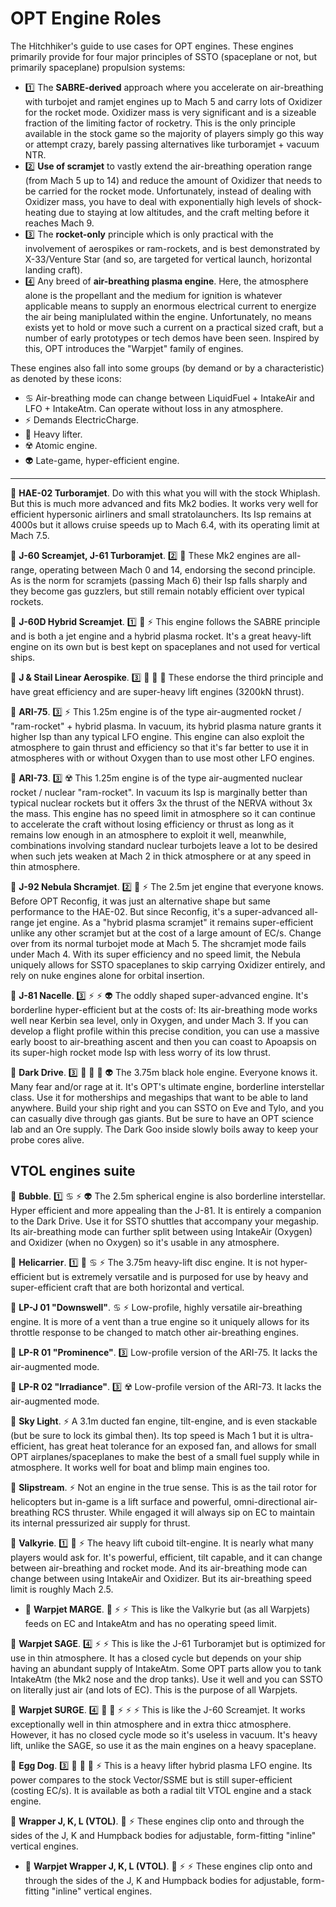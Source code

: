 # OPT Engine Roles
The Hitchhiker's guide to use cases for OPT engines.
These engines primarily provide for four major principles of SSTO (spaceplane or not, but primarily spaceplane) propulsion systems:
* :one: The **SABRE-derived** approach where you accelerate on air-breathing with turbojet and ramjet engines up to Mach 5 and carry lots of Oxidizer for the rocket mode. Oxidizer mass is very significant and is a sizeable fraction of the limiting factor of rocketry. This is the only principle available in the stock game so the majority of players simply go this way or attempt crazy, barely passing alternatives like turboramjet + vacuum NTR.
* :two: **Use of scramjet** to vastly extend the air-breathing operation range (from Mach 5 up to 14) and reduce the amount of Oxidizer that needs to be carried for the rocket mode. Unfortunately, instead of dealing with Oxidizer mass, you have to deal with exponentially high levels of shock-heating due to staying at low altitudes, and the craft melting before it reaches Mach 9.
* :three: The **rocket-only** principle which is only practical with the involvement of aerospikes or ram-rockets, and is best demonstrated by X-33/Venture Star (and so, are targeted for vertical launch, horizontal landing craft).
* :four: Any breed of **air-breathing plasma engine**. Here, the atmosphere alone is the propellant and the medium for ignition is whatever applicable means to supply an enormous electrical current to energize the air being maniplulated within the engine. Unfortunately, no means exists yet to hold or move such a current on a practical sized craft, but a number of early prototypes or tech demos have been seen. Inspired by this, OPT introduces the "Warpjet" family of engines.

These engines also fall into some groups (by demand or by a characteristic) as denoted by these icons:
* :cancer: Air-breathing mode can change between LiquidFuel + IntakeAir and LFO + IntakeAtm. Can operate without loss in any atmosphere.
* :zap: Demands ElectricCharge.
* :muscle: Heavy lifter.
* :radioactive: Atomic engine.
* :alien: Late-game, hyper-efficient engine.

---

:small_blue_diamond: **HAE-02 Turboramjet**. Do with this what you will with the stock Whiplash. But this is much more advanced and fits Mk2 bodies. It works very well for efficient hypersonic airliners and small stratolaunchers. Its Isp remains at 4000s but it allows cruise speeds up to Mach 6.4, with its operating limit at Mach 7.5.

:small_blue_diamond: **J-60 Screamjet, J-61 Turboramjet**. :two: :muscle: These Mk2 engines are all-range, operating between Mach 0 and 14, endorsing the second principle. As is the norm for scramjets (passing Mach 6) their Isp falls sharply and they become gas guzzlers, but still remain notably efficient over typical rockets.

:small_blue_diamond: **J-60D Hybrid Screamjet**. :one: :muscle: :zap: This engine follows the SABRE principle and is both a jet engine and a hybrid plasma rocket. It's a great heavy-lift engine on its own but is best kept on spaceplanes and not used for vertical ships.

:small_blue_diamond: **J & Stail Linear Aerospike**. :three: :muscle: :muscle: :muscle: These endorse the third principle and have great efficiency and are super-heavy lift engines (3200kN thrust). 

:small_blue_diamond: **ARI-75**. :three: :zap: This 1.25m engine is of the type air-augmented rocket / "ram-rocket" + hybrid plasma. In vacuum, its hybrid plasma nature grants it higher Isp than any typical LFO engine. This engine can also exploit the atmosphere to gain thrust and efficiency so that it's far better to use it in atmospheres with or without Oxygen than to use most other LFO engines.

:small_blue_diamond: **ARI-73**. :three: :radioactive: This 1.25m engine is of the type air-augmented nuclear rocket / nuclear "ram-rocket". In vacuum its Isp is marginally better than typical nuclear rockets but it offers 3x the thrust of the NERVA without 3x the mass. This engine has no speed limit in atmosphere so it can continue to accelerate the craft without losing efficiency or thrust as long as it remains low enough in an atmosphere to exploit it well, meanwhile, combinations involving standard nuclear turbojets leave a lot to be desired when such jets weaken at Mach 2 in thick atmosphere or at any speed in thin atmosphere.

:small_blue_diamond: **J-92 Nebula Shcramjet**. :two: :muscle: :zap: The 2.5m jet engine that everyone knows. Before OPT Reconfig, it was just an alternative shape but same performance to the HAE-02. But since Reconfig, it's a super-advanced all-range jet engine. As a "hybrid plasma scramjet" it remains super-efficient unlike any other scramjet but at the cost of a large amount of EC/s. Change over from its normal turbojet mode at Mach 5. The shcramjet mode fails under Mach 4. With its super efficiency and no speed limit, the Nebula uniquely allows for SSTO spaceplanes to skip carrying Oxidizer entirely, and rely on nuke engines alone for orbital insertion.

:small_blue_diamond: **J-81 Nacelle**. :three: :zap: :zap: :alien: The oddly shaped super-advanced engine. It's borderline hyper-efficient but at the costs of: Its air-breathing mode works well near Kerbin sea level, only in Oxygen, and under Mach 3. If you can develop a flight profile within this precise condition, you can use a massive early boost to air-breathing ascent and then you can coast to Apoapsis on its super-high rocket mode Isp with less worry of its low thrust.

:small_blue_diamond: **Dark Drive**. :three: :muscle: :muscle: :muscle: :alien: The 3.75m black hole engine. Everyone knows it. Many fear and/or rage at it. It's OPT's ultimate engine, borderline interstellar class. Use it for motherships and megaships that want to be able to land anywhere. Build your ship right and you can SSTO on Eve and Tylo, and you can casually dive through gas giants. But be sure to have an OPT science lab and an Ore supply. The Dark Goo inside slowly boils away to keep your probe cores alive.

## VTOL engines suite

:small_blue_diamond: **Bubble**. :one: :cancer: :zap: :alien: The 2.5m spherical engine is also borderline interstellar. Hyper efficient and more appealing than the J-81. It is entirely a companion to the Dark Drive. Use it for SSTO shuttles that accompany your megaship. Its air-breathing mode can further split between using IntakeAir (Oxygen) and Oxidizer (when no Oxygen) so it's usable in any atmosphere.

:small_blue_diamond: **Helicarrier**. :one: :muscle: :cancer: :zap: The 3.75m heavy-lift disc engine. It is not hyper-efficient but is extremely versatile and is purposed for use by heavy and super-efficient craft that are both horizontal and vertical.

:small_blue_diamond: **LP-J 01 "Downswell"**. :cancer: :zap: Low-profile, highly versatile air-breathing engine. It is more of a vent than a true engine so it uniquely allows for its throttle response to be changed to match other air-breathing engines.

:small_blue_diamond: **LP-R 01 "Prominence"**. :three: Low-profile version of the ARI-75. It lacks the air-augmented mode.

:small_blue_diamond: **LP-R 02 "Irradiance"**. :three: :radioactive: Low-profile version of the ARI-73. It lacks the air-augmented mode.

:small_blue_diamond: **Sky Light**. :zap: A 3.1m ducted fan engine, tilt-engine, and is even stackable (but be sure to lock its gimbal then). Its top speed is Mach 1 but it is ultra-efficient, has great heat tolerance for an exposed fan, and allows for small OPT airplanes/spaceplanes to make the best of a small fuel supply while in atmosphere. It works well for boat and blimp main engines too.

:small_blue_diamond: **Slipstream**. :zap: Not an engine in the true sense. This is as the tail rotor for helicopters but in-game is a lift surface and powerful, omni-directional air-breathing RCS thruster. While engaged it will always sip on EC to maintain its internal pressurized air supply for thrust.

:small_blue_diamond: **Valkyrie**. :one: :muscle: :zap: The heavy lift cuboid tilt-engine. It is nearly what many players would ask for. It's powerful, efficient, tilt capable, and it can change between air-breathing and rocket mode. And its air-breathing mode can change between using IntakeAir and Oxidizer. But its air-breathing speed limit is roughly Mach 2.5.
* :small_blue_diamond: **Warpjet MARGE**. :muscle: :zap: :zap: This is like the Valkyrie but (as all Warpjets) feeds on EC and IntakeAtm and has no operating speed limit.

:small_blue_diamond: **Warpjet SAGE**. :four: :zap: :zap: This is like the J-61 Turboramjet but is optimized for use in thin atmosphere. It has a closed cycle but depends on your ship having an abundant supply of IntakeAtm. Some OPT parts allow you to tank IntakeAtm (the Mk2 nose and the drop tanks). Use it well and you can SSTO on literally just air (and lots of EC). This is the purpose of all Warpjets.

:small_blue_diamond: **Warpjet SURGE**. :four: :muscle: :muscle: :zap: :zap: :zap: This is like the J-60 Screamjet. It works exceptionally well in thin atmosphere and in extra thicc atmosphere. However, it has no closed cycle mode so it's useless in vacuum. It's heavy lift, unlike the SAGE, so use it as the main engines on a heavy spaceplane.

:small_blue_diamond: **Egg Dog**. :three: :muscle: :muscle: :muscle: :zap: This is a heavy lifter hybrid plasma LFO engine. Its power compares to the stock Vector/SSME but is still super-efficient (costing EC/s). It is available as both a radial tilt VTOL engine and a stack engine.

:small_blue_diamond: **Wrapper J, K, L (VTOL)**. :muscle: :zap: These engines clip onto and through the sides of the J, K and Humpback bodies for adjustable, form-fitting "inline" vertical engines.
* :small_blue_diamond: **Warpjet Wrapper J, K, L (VTOL)**. :muscle: :zap: :zap: These engines clip onto and through the sides of the J, K and Humpback bodies for adjustable, form-fitting "inline" vertical engines.
